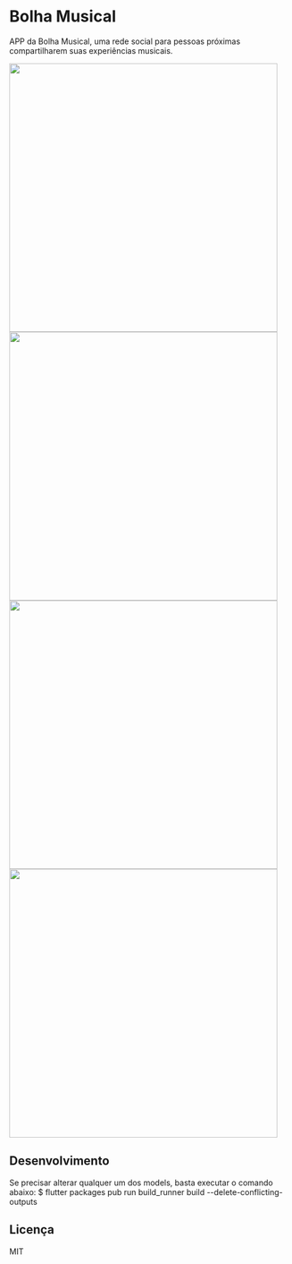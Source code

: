 # Bolha Musical

APP da Bolha Musical, uma rede social para pessoas próximas compartilharem suas experiências musicais.

<img height="480px" src="https://i.imgur.com/1yxrKEU.jpg"><img height="480px" src="https://i.imgur.com/OX28rRX.jpg"> <img height="480px" src="https://i.imgur.com/G8bRuKF.jpg"> <img height="480px" src="https://i.imgur.com/iwkqg4L.jpg">


## Desenvolvimento

Se precisar alterar qualquer um dos models, basta executar o comando abaixo:
$ flutter packages pub run build_runner build --delete-conflicting-outputs

## Licença

MIT
